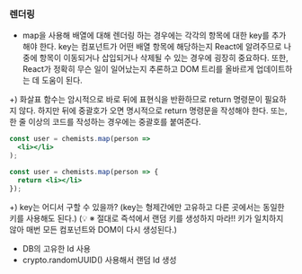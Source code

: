 ### 렌더링

- map을 사용해 배열에 대해 렌더링 하는 경우에는 각각의 항목에 대한 key를 추가해야 한다.
key는 컴포넌트가 어떤 배열 항목에 해당하는지 React에 알려주므로 나중에 항목이 이동되거나 삽입되거나 삭제될 수 있는 경우에 굉장히 중요하다. 또한, React가 정확히 무슨 일이 일어났는지 추론하고 DOM 트리를 올바르게 업데이트하는 데 도움이 된다.

+) 화살표 함수는 암시적으로 바로 뒤에 표현식을 반환하므로 return 명령문이 필요하지 않다. 하지만 뒤에 중괄호가 오면 명시적으로 return 명령문을 작성해야 한다. 또는, 한 줄 이상의 코드를 작성하는 경우에는 중괄호를 붙여준다.

```jsx
const user = chemists.map(person =>
  <li></li>
);

const user = chemists.map(person => {
  return <li></li>
});
```

+) key는 어디서 구할 수 있을까? 
(key는 형제간에만 고유하고 다른 곳에서는 동일한 키를 사용해도 된다.)
(💡 ※ 절대로 즉석에서 랜덤 키를 생성하지 마라!! 키가 일치하지 않아 매번 모든 컴포넌트와 DOM이 다시 생성된다.)

- DB의 고유한 Id 사용
- crypto.randomUUID() 사용해서 랜덤 Id 생성